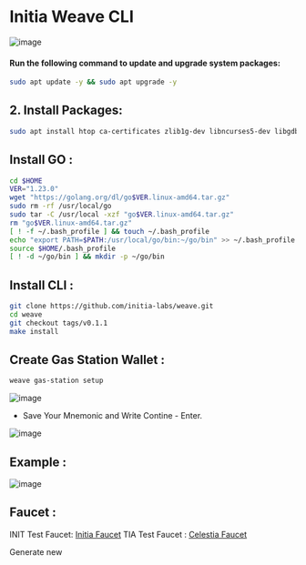 # Initia Weave CLI 

![image](https://github.com/user-attachments/assets/a077805e-88ef-42c6-a3e5-d08776586548)

#### Run the following command to update and upgrade system packages:

```bash
sudo apt update -y && sudo apt upgrade -y
```
## 2. Install Packages:

```bash
sudo apt install htop ca-certificates zlib1g-dev libncurses5-dev libgdbm-dev libnss3-dev tmux iptables curl nvme-cli git wget make jq libleveldb-dev build-essential pkg-config ncdu tar clang bsdmainutils lsb-release libssl-dev libreadline-dev libffi-dev jq gcc screen unzip lz4 texlive-binaries -y
```

## Install GO :

```bash
cd $HOME
VER="1.23.0"
wget "https://golang.org/dl/go$VER.linux-amd64.tar.gz"
sudo rm -rf /usr/local/go
sudo tar -C /usr/local -xzf "go$VER.linux-amd64.tar.gz"
rm "go$VER.linux-amd64.tar.gz"
[ ! -f ~/.bash_profile ] && touch ~/.bash_profile
echo "export PATH=$PATH:/usr/local/go/bin:~/go/bin" >> ~/.bash_profile
source $HOME/.bash_profile
[ ! -d ~/go/bin ] && mkdir -p ~/go/bin
```

## Install CLI : 

```bash
git clone https://github.com/initia-labs/weave.git
cd weave
git checkout tags/v0.1.1
make install
```

## Create Gas Station Wallet : 
```bash
weave gas-station setup
```
![image](https://github.com/user-attachments/assets/86581ff0-50b3-4807-9332-dff29e96d50d)

- Save Your Mnemonic and Write Contine - Enter.

![image](https://github.com/user-attachments/assets/b23d1826-ea74-4c7a-b8ca-158549817536)


## Example : 

![image](https://github.com/user-attachments/assets/c0f35189-5ce4-45a1-992b-470ede9f7388)


## Faucet : 

INIT Test Faucet: [Initia Faucet](https://faucet.testnet.initia.xyz/)
TIA Test Faucet : [Celestia Faucet](https://docs.celestia.org/how-to-guides/mocha-testnet#mocha-testnet-faucet)

Generate new 
